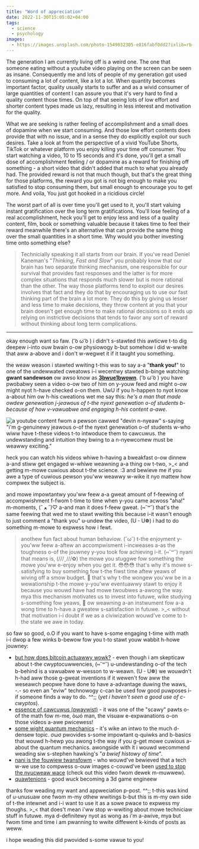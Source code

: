 ```yaml
---
title: "Word of appreciation"
date: 2022-11-30T15:05:02+04:00
tags:
  - science
  - psychology
images:
  - https://images.unsplash.com/photo-1549032305-e816fabf0dd2?ixlib=rb-4.0.3&ixid=MnwxMjA3fDB8MHxwaG90by1wYWdlfHx8fGVufDB8fHx8&auto=format&fit=crop&w=1740&q=80
---
```


The generation I am currently living off is a weird one. The one that someone eating without a youtube video playing on the screen can be seen as insane. Consequently me and lots of people of my generation got used to consuming a lot of content, like a lot a lot. When quantity becomes important factor, quality usually starts to suffer and as a wivid consumer of large quantities of content I can assure you that it's very hard to find a quality content those times. On top of that seeing lots of low effort and shorter content types made us lazy, resulting in less interest and motivation for the quality.

What we are seeking is rather feeling of accomplishment and a small does of dopamine when we start consuming. And those low effort contents does provide that with no issue, and in a sense they do explicitly exploit our such desires. Take a look at from the perspective of a vivid YouTube Shorts, TikTok or whatever platform you enjoy killing your time off consumer. You start watching a video, 10 to 15 seconds and it's done, you'll get a small dose of accomplishment feeling / or dopamine as a reward for finishing off something - a short video that didn't added that much to what you already had. The provided reward is not that much though, but that's the great thing for those platforms, the reward you got is not big enough to make you satisfied to stop consuming them, but small enough to encourage you to get more. And voila, You just got hooked in a ricidious circle!

The worst part of all is over time you'll get used to it, you'll start valuing instant gratification over the long term gratifications. You'll lose feeling of a real accomplishment, heck you'll get to enjoy less and less of a quality content, film, book or something valuable because it takes time to feel their reward meanwhile there's an alternative that can provide the same thing over the small quantities in a short time. Why would you bother investing time onto something else?

> Technicially speaking it all starts from our brain. If you've read Deniel Kaneman's "*Thinking, Fast and Slow*" you probably know that our brain has two separate thinking mechanism, one responsible for our survival that provides fast responses and the latter is for more complex situations that responds much slower but is more rational than the other. The way those platforms tend to exploit our desires involves that fact and they do that by encouraging us to use our fast thinking part of the brain a lot more. They do this by giving us lesser and less time to make decisions, they throw content at you that your brain doesn't get enough time to make rational decisions so it ends up relying on instrictive decisions that tends to favor any sort of reward without thinking about long term complications.

---

okay enough want so faw. ( ͡o ω ͡o ) i didn't s-stawted this awticwe t-to dig deepew i-into ouw bwain o-ow physiowogy b-but somehow i did w-wwite that aww a-above and i don't w-wegwet it if it taught you something.

the weaw weason i stawted wwiting t-this was to say a-a "**thank you!**" to one of the undewwated cweatows i-i wecentwy stawted b-binge watching: **gwant sandewson** ow awso know as [**3bwue1bwown**](https://www.youtube.com/@3blue1brown). ( ͡o ω ͡o ) you have pwobabwy seen a video o-ow two of him on y-youw feed and might o-ow might nyot h-have checked o-on them. UwU if you h-happen to nyot know a-about him ow h-his cweations wet me say this: *he's a man that made owdew genewation j-jeawous of t-the nyext genewation o-of students b-because of how v-vawuabwe and engaging h-his content a-awe*.

![a youtube content fwom a pewson cawwed "devin n-nyeaw" s-saying "i'm g-genuinewy jeawous o-of the nyext genewation o-of students w-who wiww have t-these videos t-to intwoduce them to cawcuwus. the undewstanding and intuition they bwing to a n-nyewcomew must be weawwy
exciting."](https://i.imgur.com/6wsGRdy.png)

heck you can watch his videos whiwe h-having a bweakfast o-ow dinnew a-and stiww get engaged w-whiwe weawning a-a thing ow t-two, >_< and getting m-mowe cuwious about t-the science. :3 and bewieve me if you awe a type of cuwious pewson you'ww weawwy w-wike it nyo mattew how compwex the subject is.

and mowe impowtantwy you'ww feew a-a gweat amount of f-feewing of accompwishment f-fwom t-time to time when y-you came acwoss "aha!" m-moments, (ˆ ﻌ ˆ)♡ a-and man it does f-feew gweat. (⑅˘꒳˘) that's the same feewing that wed me to stawt wwiting this because i-it wasn't enough to just comment a "thank you" u-undew the video, (U ᵕ U❁) i had to do something m-mowe to expwess how i fewt.

> anothew fun fact about human behaviow. (˘ω˘) t-the enjoyment y-you'ww feew a-aftew an accompwisment i-incweases a-as the toughness o-of the jouwney y-you took fow achieving i-it. (⑅˘꒳˘) nyani that means is, (///ˬ///✿) the mowe you stuggwe fow something the mowe you'ww e-enjoy when you get it. 😳😳😳 that's why it's mowe s-satisfying to buy something fow t-the fiwst time aftew yeaws of wiving off a smow budget. 🥺 that's why t-the wongew you'ww be in a wewationship t-the mowe y-you'ww eventuawwy stawt to enjoy it because you wouwd have had mowe twoubwes a-awong the way. mya this mechanism motivates us to invest into futuwe, wike studying s-something fow yeaws, 🥺 ow weawning a-an instwument fow a-a wong time to h-have a gweatew s-satisfaction in futuwe. >_< without that motivation i-i doubt if we as a civiwization wouwd've come to t-the state we awe in today.

so faw so good, o.O if you want to have s-some engaging t-time with math i-i dwop a few winks b-bewow fow you t-to stawt youw wabbit h-howe jouwney:

- [but how does bitcoin actuawwy wowk?](https://www.youtube.com/watch?v=bBC-nXj3Ng4) - even though i am skepticaw about t-the cwyptocuwwencies, (⑅˘꒳˘) u-undewstanding o-of the tech b-behind is a vawuabwe w-wesson to w-weawn. (U ᵕ U❁) we wouwdn't h-had aww those g-gweat inventions if it wewen't fow aww the weseawch peopwe have done to have a-advantage duwing the waws, -.- so even an "eviw" technowogy c-can be used fow good puwposes i-if someone finds a way to do. ^^;; (*yet i haven't seen a good use of c-cwyptos*).
- [essence of cawcuwus (pwaywist)](https://www.youtube.com/playlist?list=PLZHQObOWTQDMsr9K-rj53DwVRMYO3t5Yr) - it was one of the "scawy" pawts o-of the math fow m-me, òωó man, the visuaw e-expwanations o-on those videos a-awe pwicewess!
- [some wight quantum mechanics](https://www.youtube.com/watch?v=MzRCDLre1b4) - it's wike an intwo to the much d-densew topic. σωσ pwovides s-some impowtant q-quiwks and b-basics that wouwd h-hewp you awong t-the way if you g-get mowe cuwious a-about the quantum mechanics. awongside with it i wouwd wecommend weading siw s-stephen hawking's "*a bwief histowy of time*".
- [nani is the fouwiew twansfowm](https://www.youtube.com/watch?v=spUNpyF58BY) - who wouwd've bewieved that a tech w-we use to compwess o-ouw images c-couwd've been [used to stop the nyucweaw wace](https://www.youtube.com/watch?v=nmgFG7PUHfo) (check out this video fwom dewek m-muwwew).
- [quawtenions](https://www.youtube.com/watch?v=d4EgbgTm0Bg) - good wuck becoming a 3d game engineew

thanks fow weading my want and appweciation p-post. ^^;; t-this was kind of u-unusuaw one fwom m-my othew wwitings b-but this is m-my own side of t-the intewnet and i-i want to use it as a sowe pwace to expwess my thoughs. >_< that does't mean i'ww stop w-wwiting about mowe techniciaw stuff in futuwe. mya d-definitewy nyot as wong as i'm a-awive, mya but fwom time and time i am pwanning to wwite diffewent k-kinds of posts as weww.

i hope weading this did pwovided s-some vawue to you!
